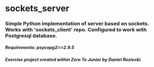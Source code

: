 # sockets_server
### Simple Python implementation of server based on sockets. Works with 'sockets_client' repo. Configured to work with Postgresql database.
##### Requirements: psycopg2==2.9.5
##### Exercise project created within Zero To Junior by Daniel Roziecki. 
